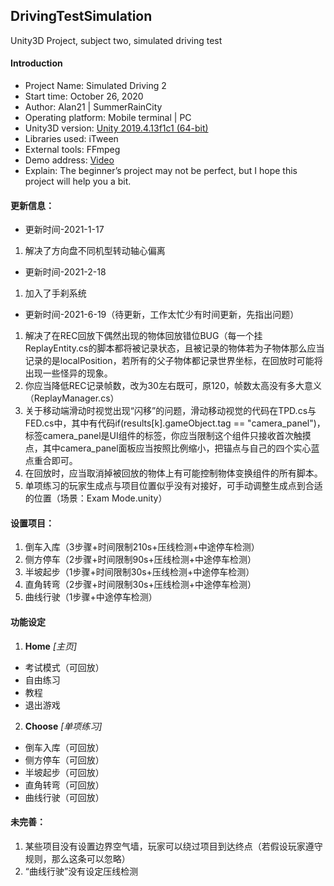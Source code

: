 ## DrivingTestSimulation
 Unity3D Project, subject two, simulated driving test
 
#### Introduction
 - Project Name: Simulated Driving 2
 - Start time: ‎October 26, 2020
 - Author: Alan21 | SummerRainCity
 - Operating platform: Mobile terminal | PC
 - Unity3D version: [Unity 2019.4.13f1c1 (64-bit)](https://unity.cn/releases/full/2019)
 - Libraries used: iTween
 - External tools: FFmpeg
 - Demo address: [Video](https://www.bilibili.com/video/bv1hK4y1Q79G)
 - Explain: The beginner’s project may not be perfect, but I hope this project will help you a bit.


#### 更新信息：
 - 更新时间-2021-1-17
 1. 解决了方向盘不同机型转动轴心偏离

 - 更新时间-2021-2-18
 1. 加入了手刹系统

 - 更新时间-2021-6-19（待更新，工作太忙少有时间更新，先指出问题）
 1. 解决了在REC回放下偶然出现的物体回放错位BUG（每一个挂ReplayEntity.cs的脚本都将被记录状态，且被记录的物体若为子物体那么应当记录的是localPosition，若所有的父子物体都记录世界坐标，在回放时可能将出现一些怪异的现象。
 2. 你应当降低REC记录帧数，改为30左右既可，原120，帧数太高没有多大意义（ReplayManager.cs）
 3. 关于移动端滑动时视觉出现“闪移”的问题，滑动移动视觉的代码在TPD.cs与FED.cs中，其中有代码if(results[k].gameObject.tag == "camera_panel")，标签camera_panel是UI组件的标签，你应当限制这个组件只接收首次触摸点，其中camera_panel面板应当按照比例缩小，把锚点与自己的四个实心蓝点重合即可。
 4. 在回放时，应当取消掉被回放的物体上有可能控制物体变换组件的所有脚本。
 5. 单项练习的玩家生成点与项目位置似乎没有对接好，可手动调整生成点到合适的位置（场景：Exam Mode.unity）

#### 设置项目：
 1. 倒车入库（3步骤+时间限制210s+压线检测+中途停车检测）
 3. 侧方停车（2步骤+时间限制90s+压线检测+中途停车检测）　　
 4. 半坡起步（1步骤+时间限制30s+压线检测+中途停车检测）
 5. 直角转弯（2步骤+时间限制30s+压线检测+中途停车检测）
 6. 曲线行驶（1步骤+中途停车检测）


#### 功能设定
1. **Home** *[主页]*
 - 考试模式（可回放）
 - 自由练习
 - 教程
 - 退出游戏
2. **Choose** *[单项练习]*
 - 倒车入库（可回放）
 - 侧方停车（可回放）
 - 半坡起步（可回放）
 - 直角转弯（可回放）
 - 曲线行驶（可回放）
 

#### 未完善：
 1. 某些项目没有设置边界空气墙，玩家可以绕过项目到达终点（若假设玩家遵守规则，那么这条可以忽略）
 2. “曲线行驶”没有设定压线检测
